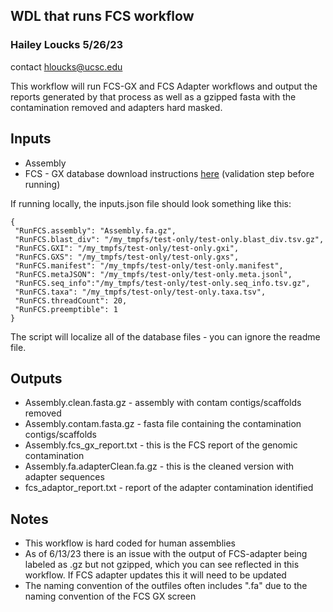## WDL that runs FCS workflow 
### Hailey Loucks 5/26/23
contact hloucks@ucsc.edu

This workflow will run FCS-GX and FCS Adapter workflows and output the reports generated by that process as well as a gzipped fasta with the contamination removed and adapters hard masked.

## Inputs 
- Assembly
- FCS - GX database download instructions [here](https://github.com/ncbi/fcs/wiki/FCS-GX)  (validation step before running)

If running locally, the inputs.json file should look something like this:

```
{
 "RunFCS.assembly": "Assembly.fa.gz",
 "RunFCS.blast_div": "/my_tmpfs/test-only/test-only.blast_div.tsv.gz",
 "RunFCS.GXI": "/my_tmpfs/test-only/test-only.gxi",
 "RunFCS.GXS": "/my_tmpfs/test-only/test-only.gxs",
 "RunFCS.manifest": "/my_tmpfs/test-only/test-only.manifest",
 "RunFCS.metaJSON": "/my_tmpfs/test-only/test-only.meta.jsonl",
 "RunFCS.seq_info":"/my_tmpfs/test-only/test-only.seq_info.tsv.gz",
 "RunFCS.taxa": "/my_tmpfs/test-only/test-only.taxa.tsv",
 "RunFCS.threadCount": 20,
 "RunFCS.preemptible": 1
}
```

The script will localize all of the database files - you can ignore the readme file. 

## Outputs 
- Assembly.clean.fasta.gz - assembly with contam contigs/scaffolds removed
- Assembly.contam.fasta.gz - fasta file containing the contamination contigs/scaffolds
- Assembly.fcs_gx_report.txt - this is the FCS report of the genomic contamination 
- Assembly.fa.adapterClean.fa.gz - this is the cleaned version with adapter sequences 
- fcs_adaptor_report.txt - report of the adapter contamination identified 


## Notes
- This workflow is hard coded for human assemblies 
- As of 6/13/23 there is an issue with the output of FCS-adapter being labeled as .gz but not gzipped, which you can see reflected in this workflow. If FCS adapter updates this it will need to be updated
- The naming convention of the outfiles often includes ".fa" due to the naming convention of the FCS GX screen
